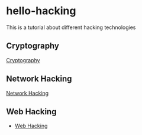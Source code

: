 # hello-hacking
This is a tutorial about different hacking technologies
## Cryptography
[Cryptography](cryptography/README.md)


## Network Hacking
[Network Hacking](network-hacking/README.md)


## Web Hacking
- [Web Hacking](web-hacking/README.md)
